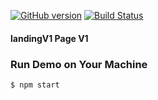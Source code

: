 [![GitHub version](https://badge.fury.io/gh/arvarghese%2FlandingV1.svg)](https://badge.fury.io/gh/arvarghese%2FlandingV1)
[![Build Status](https://travis-ci.org/arvarghese/landingV1.svg?branch=master)](https://travis-ci.org/arvarghese/landingV1) 

#### landingV1 Page V1


### Run Demo on Your Machine
```bash
$ npm start
```  
